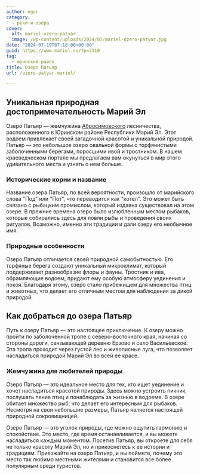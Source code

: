 ```yaml
---
author: egor
category:
  - реки-и-озёра
cover:
  alt: mariel-ozero-patyar
  image: /wp-content/uploads/2024/07/mariel-ozero-patyar.jpg
date: "2024-07-19T07:18:06+00:00"
guid: https://www.mariel.ru/?p=2310
tag:
  - юринский-район
title: Озеро Патьяр
url: /ozero-patyar-mariel/

---
```

## Уникальная природная достопримечательность Марий Эл

Озеро Патьяр — жемчужина [Абросимовского](/derevnya_abrosimovo/) лесничества, расположенного в Юринском районе Республики Марий Эл. Этот водоем привлекает своей загадочной красотой и уникальной природой. Патьяр — это небольшое озеро овальной формы с торфянистыми заболоченными берегами, поросшими ивой и тростником. В нашем краеведческом портале мы предлагаем вам окунуться в мир этого удивительного места и узнать о нем больше.

### Исторические корни и название

Название озера Патьяр, по всей вероятности, произошло от марийского слова "Под" или "Пот", что переводится как "котел". Это может быть связано с рыбацким промыслом, который издавна существовал на этом озере. В прежние времена озеро было излюбленным местом рыбаков, которые собирались здесь для ловли рыбы и проведения своих ритуалов. Возможно, именно эти традиции и дали озеру его необычное имя.

### Природные особенности

Озеро Патьяр отличается своей природной самобытностью. Его торфяные берега создают уникальный микроклимат, который поддерживает разнообразие флоры и фауны. Тростник и ива, обрамляющие водоем, придают ему особую атмосферу уединения и покоя. Благодаря этому, озеро стало прибежищем для множества птиц и животных, что делает его отличным местом для наблюдения за дикой природой.

## Как добраться до озера Патьяр

Путь к озеру Патьяр — это настоящее приключение. К озеру можно пройти по заболоченной тропе с северо-восточного края, начиная со стороны дороги, связывающей деревню Ерзово и село Васильевское. Эта тропа проходит через густой лес и живописные луга, что позволяет насладиться природой Марий Эл во всей ее красе.

### Жемчужина для любителей природы

Озеро Патьяр — это идеальное место для тех, кто ищет уединение и хочет насладиться красотой природы. Здесь можно устроить пикник, послушать пение птиц и понаблюдать за жизнью в водоеме. В озере обитает множество рыб, что делает его интересным для рыбаков. Несмотря на свои небольшие размеры, Патьяр является настоящей природной сокровищницей.

Озеро Патьяр — это уголок природы, где можно ощутить гармонию и спокойствие. Это место, где время останавливается, и вы можете насладиться каждым моментом. Посетив Патьяр, вы откроете для себя не только красоту Марий Эл, но и прикоснетесь к ее истории и традициям. Приезжайте на озеро Патьяр, и вы поймете, почему это место так любимо местными жителями и становится все более популярным среди туристов.

